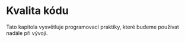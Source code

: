 # Kvalita kódu

Tato kapitola vysvětluje programovací praktiky, které budeme používat nadále při vývoji.
